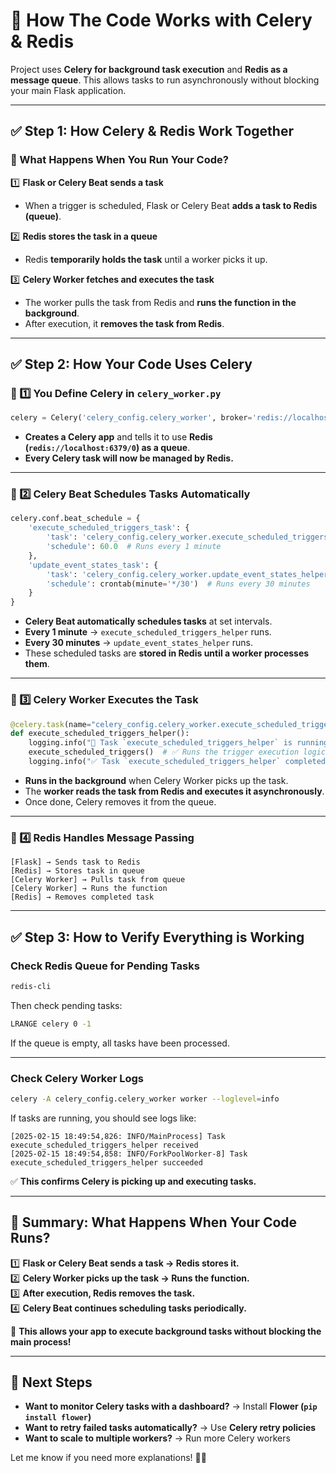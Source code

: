 # **🚀 How The Code Works with Celery & Redis**

Project uses **Celery for background task execution** and **Redis as a message queue**. This allows tasks to run asynchronously without blocking your main Flask application.

---

## **✅ Step 1: How Celery & Redis Work Together**
### **📌 What Happens When You Run Your Code?**
1️⃣ **Flask or Celery Beat sends a task**  
   - When a trigger is scheduled, Flask or Celery Beat **adds a task to Redis (queue)**.

2️⃣ **Redis stores the task in a queue**  
   - Redis **temporarily holds the task** until a worker picks it up.

3️⃣ **Celery Worker fetches and executes the task**  
   - The worker pulls the task from Redis and **runs the function in the background**.  
   - After execution, it **removes the task from Redis**.

---

## **✅ Step 2: How Your Code Uses Celery**
### **🔹 1️⃣ You Define Celery in `celery_worker.py`**
```python
celery = Celery('celery_config.celery_worker', broker='redis://localhost:6379/0')
```
- **Creates a Celery app** and tells it to use **Redis (`redis://localhost:6379/0`) as a queue**.  
- **Every Celery task will now be managed by Redis.**

---

### **🔹 2️⃣ Celery Beat Schedules Tasks Automatically**
```python
celery.conf.beat_schedule = {
    'execute_scheduled_triggers_task': {
        'task': 'celery_config.celery_worker.execute_scheduled_triggers_helper',
        'schedule': 60.0  # Runs every 1 minute
    },
    'update_event_states_task': {
        'task': 'celery_config.celery_worker.update_event_states_helper',
        'schedule': crontab(minute='*/30')  # Runs every 30 minutes
    }
}
```
- **Celery Beat automatically schedules tasks** at set intervals.
- **Every 1 minute** → `execute_scheduled_triggers_helper` runs.
- **Every 30 minutes** → `update_event_states_helper` runs.
- These scheduled tasks are **stored in Redis until a worker processes them**.

---

### **🔹 3️⃣ Celery Worker Executes the Task**
```python
@celery.task(name="celery_config.celery_worker.execute_scheduled_triggers_helper")
def execute_scheduled_triggers_helper():
    logging.info("🚀 Task `execute_scheduled_triggers_helper` is running!")
    execute_scheduled_triggers()  # ✅ Runs the trigger execution logic
    logging.info("✅ Task `execute_scheduled_triggers_helper` completed execution.")
```
- **Runs in the background** when Celery Worker picks up the task.
- The **worker reads the task from Redis and executes it asynchronously**.
- Once done, Celery removes it from the queue.

---

### **🔹 4️⃣ Redis Handles Message Passing**
```plaintext
[Flask] → Sends task to Redis  
[Redis] → Stores task in queue  
[Celery Worker] → Pulls task from queue  
[Celery Worker] → Runs the function  
[Redis] → Removes completed task  
```

---

## **✅ Step 3: How to Verify Everything is Working**
### **Check Redis Queue for Pending Tasks**
```sh
redis-cli
```
Then check pending tasks:
```sh
LRANGE celery 0 -1
```
If the queue is empty, all tasks have been processed.

---

### **Check Celery Worker Logs**
```sh
celery -A celery_config.celery_worker worker --loglevel=info
```
If tasks are running, you should see logs like:
```plaintext
[2025-02-15 18:49:54,826: INFO/MainProcess] Task execute_scheduled_triggers_helper received
[2025-02-15 18:49:54,858: INFO/ForkPoolWorker-8] Task execute_scheduled_triggers_helper succeeded
```
✅ **This confirms Celery is picking up and executing tasks.**

---

## **🔹 Summary: What Happens When Your Code Runs?**
1️⃣ **Flask or Celery Beat sends a task → Redis stores it.**  
2️⃣ **Celery Worker picks up the task → Runs the function.**  
3️⃣ **After execution, Redis removes the task.**  
4️⃣ **Celery Beat continues scheduling tasks periodically.**  

🚀 **This allows your app to execute background tasks without blocking the main process!**

---

## **🎯 Next Steps**
- **Want to monitor Celery tasks with a dashboard?** → Install **Flower (`pip install flower`)**  
- **Want to retry failed tasks automatically?** → Use **Celery retry policies**  
- **Want to scale to multiple workers?** → Run more Celery workers  

Let me know if you need more explanations! 🚀😊

